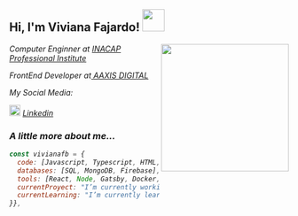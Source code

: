 <h2> Hi, I'm Viviana Fajardo! <img src="https://media.giphy.com/media/iTTKKdJ7EZmWYNLOx3/giphy.gif" width="40"></h2>

<img align='right' src="https://media.giphy.com/media/bQuaUt4CYpmNzyw5pF/giphy.gif" width="230" >

<p><em>Computer Enginner at <a href="https://portales.inacap.cl/sobre-nosotros/ip/?gclid=Cj0KCQjw8NilBhDOARIsAHzpbLD1vCCLtfRdnSx9zF6Uztr5F8VVh4pxnkSqGAXuUe6SlQlQMIhiAb0aAmYhEALw_wcB">INACAP Professional Institute</a>
</em></p>
<p><em>FrontEnd Developer at<a href="https://www.aaxisdigital.com/"> AAXIS DIGITAL</a>
</em></p>
<p><em>My Social Media:</p>
<p><em><img src="https://businessyield.com/wp-content/uploads/2022/10/LinkedIn-Logo-512x500.png" width="20">     <a href="https://www.linkedin.com/in/viviana-fajardo/" >Linkedin</a></p> 


### A little more about me...  

```javascript
const vivianafb = {
  code: [Javascript, Typescript, HTML, CSS, SASS],
  databases: [SQL, MongoDB, Firebase],
  tools: [React, Node, Gatsby, Docker, Bootstrap],                     
  currentProyect: "I’m currently working on my personal portfolio using  React",
  currentLearning: "I’m currently learning React and Typescript"
}},


